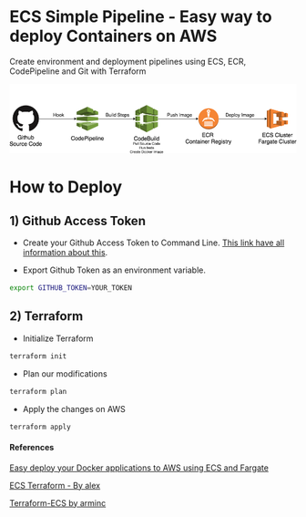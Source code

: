 # ECS Simple Pipeline - Easy way to deploy Containers on AWS
Create environment and deployment pipelines using ECS, ECR, CodePipeline and Git with Terraform

![Steps](etc/img/pipeline-demo.png)


# How to Deploy

## 1) Github Access Token

* Create your Github Access Token to Command Line. [This link have all information about this](https://help.github.com/articles/creating-a-personal-access-token-for-the-command-line/). 


* Export Github Token as an environment variable. 

```bash
export GITHUB_TOKEN=YOUR_TOKEN
``` 

## 2) Terraform 

* Initialize Terraform 

```bash
terraform init
```

* Plan our modifications

```bash
terraform plan
```

* Apply the changes on AWS

```bash
terraform apply
```

#### References

[Easy deploy your Docker applications to AWS using ECS and Fargate](https://thecode.pub/easy-deploy-your-docker-applications-to-aws-using-ecs-and-fargate-a988a1cc842f)

[ECS Terraform - By alex](https://github.com/alex/ecs-terraform)

[Terraform-ECS by arminc](https://github.com/arminc/terraform-ecs)
